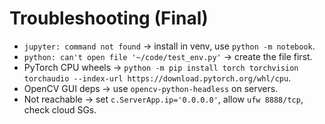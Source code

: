 # Troubleshooting (Final)
- `jupyter: command not found` → install in venv, use `python -m notebook`.
- `python: can't open file '~/code/test_env.py'` → create the file first.
- PyTorch CPU wheels → `python -m pip install torch torchvision torchaudio --index-url https://download.pytorch.org/whl/cpu`.
- OpenCV GUI deps → use `opencv-python-headless` on servers.
- Not reachable → set `c.ServerApp.ip='0.0.0.0'`, allow `ufw 8888/tcp`, check cloud SGs.
